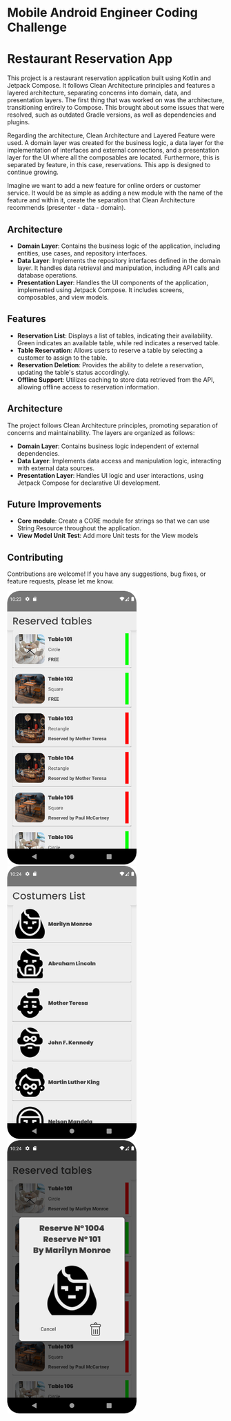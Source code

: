# Mobile Android Engineer Coding Challenge

# Restaurant Reservation App

This project is a restaurant reservation application built using Kotlin and Jetpack Compose. It follows Clean Architecture principles and features a layered architecture, separating concerns into domain, data, and presentation layers. The first thing that was worked on was the architecture, transitioning entirely to Compose. This brought about some issues that were resolved, such as outdated Gradle versions, as well as dependencies and plugins.

Regarding the architecture, Clean Architecture and Layered Feature were used. A domain layer was created for the business logic, a data layer for the implementation of interfaces and external connections, and a presentation layer for the UI where all the composables are located. Furthermore, this is separated by feature, in this case, reservations. This app is designed to continue growing.

Imagine we want to add a new feature for online orders or customer service. It would be as simple as adding a new module with the name of the feature and within it, create the separation that Clean Architecture recommends (presenter - data - domain).

## Architecture
- **Domain Layer**: Contains the business logic of the application, including entities, use cases, and repository interfaces.
- **Data Layer**: Implements the repository interfaces defined in the domain layer. It handles data retrieval and manipulation, including API calls and database operations.
- **Presentation Layer**: Handles the UI components of the application, implemented using Jetpack Compose. It includes screens, composables, and view models.

## Features
- **Reservation List**: Displays a list of tables, indicating their availability. Green indicates an available table, while red indicates a reserved table.
- **Table Reservation**: Allows users to reserve a table by selecting a customer to assign to the table.
- **Reservation Deletion**: Provides the ability to delete a reservation, updating the table's status accordingly.
- **Offline Support**: Utilizes caching to store data retrieved from the API, allowing offline access to reservation information.

## Architecture
The project follows Clean Architecture principles, promoting separation of concerns and maintainability. The layers are organized as follows:
- **Domain Layer**: Contains business logic independent of external dependencies.
- **Data Layer**: Implements data access and manipulation logic, interacting with external data sources.
- **Presentation Layer**: Handles UI logic and user interactions, using Jetpack Compose for declarative UI development.

## Future Improvements
- **Core module**: Create a CORE module for strings so that we can use String Resource throughout the application.
- **View Model Unit Test**: Add more Unit tests for the View models

## Contributing
Contributions are welcome! If you have any suggestions, bug fixes, or feature requests, please let me know.


<img src="app/src/main/res/screenshoots/tabes_screen.png" alt="Tables List" width="300"/>
<img src="app/src/main/res/screenshoots/customers_list.png" alt="Customer List" width="300"/>
<img src="app/src/main/res/screenshoots/dialog.png" alt="Dialog" width="300"/>
